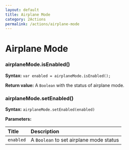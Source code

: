 ```yaml
---
layout: default
title: Airplane Mode
category: 2Actions
permalink: /actions/airplane-mode
---
```


# Airplane Mode
### airplaneMode.isEnabled()
**Syntax:** `var enabled = airplaneMode.isEnabled();`

**Return value:** A `Boolean` with the status of airplane mode.

### airplaneMode.setEnabled()
**Syntax:** `airplaneMode.setEnabled(enabled)`

**Parameters:**

| Title              | Description |
|:--|:--|
| `enabled` | A `Boolean` to set airplane mode status |
